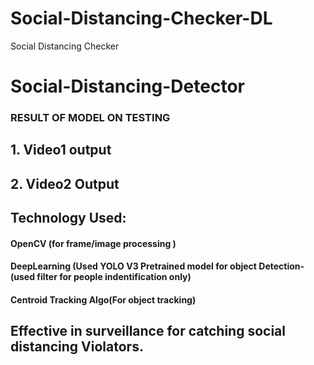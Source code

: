 # Social-Distancing-Checker-DL
Social Distancing Checker

# Social-Distancing-Detector
### RESULT OF MODEL ON TESTING 
## 1. Video1 output




## 2. Video2 Output




## Technology Used:
#### OpenCV (for frame/image processing )
#### DeepLearning (Used YOLO V3 Pretrained model for object Detection-(used filter for people indentification only)
#### Centroid Tracking Algo(For object  tracking)

## Effective in surveillance for catching social distancing Violators.
